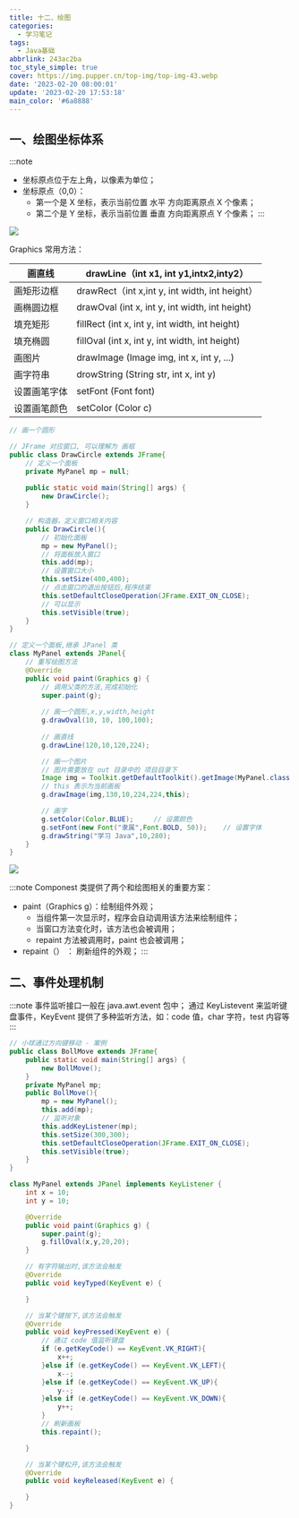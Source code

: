 ```yaml
---
title: 十二、绘图
categories:
  - 学习笔记
tags:
  - Java基础
abbrlink: 243ac2ba
toc_style_simple: true
cover: https://img.pupper.cn/top-img/top-img-43.webp
date: '2023-02-20 08:00:01'
update: '2023-02-20 17:53:18'
main_color: '#6a8888'
---
```


## 一、绘图坐标体系
:::note

- 坐标原点位于左上角，以像素为单位；
- 坐标原点（0,0）：
   - 第一个是 X 坐标，表示当前位置 水平 方向距离原点 X 个像素；
   - 第二个是 Y 坐标，表示当前位置 垂直 方向距离原点 Y 个像素；
:::

![](https://img.pupper.cn/img/1653882162935-c1e5976e-301a-4410-9319-0ec8086f1656.png)

Graphics 常用方法：

| 画直线       | drawLine（int x1, int y1,intx2,inty2）         |
|--------------|------------------------------------------------|
| 画矩形边框   | drawRect（int x,int y, int width, int height） |
| 画椭圆边框   | drawOval (int x, int y, int width, int height) |
| 填充矩形     | fillRect (int x, int y, int width, int height) |
| 填充椭圆     | fillOval (int x, int y, int width, int height) |
| 画图片       | drawImage (Image img, int x, int y, ...)       |
| 画字符串     | drowString (String str, int x, int y)          |
| 设置画笔字体 | setFont (Font font)                            |
| 设置画笔颜色 | setColor (Color c)                             |

```java
// 画一个圆形

// JFrame 对应窗口, 可以理解为 画框
public class DrawCircle extends JFrame{
    // 定义一个面板
    private MyPanel mp = null;
    
    public static void main(String[] args) {
        new DrawCircle();
    }

    // 构造器，定义窗口相关内容
    public DrawCircle(){
        // 初始化面板
        mp = new MyPanel();
        // 将面板放入窗口
        this.add(mp);
        // 设置窗口大小
        this.setSize(400,400);
        // 点击窗口的退出按钮后,程序结束
        this.setDefaultCloseOperation(JFrame.EXIT_ON_CLOSE);
        // 可以显示
        this.setVisible(true);
    }
}

// 定义一个面板,继承 JPanel 类
class MyPanel extends JPanel{
    // 重写绘图方法
    @Override
    public void paint(Graphics g) {
        // 调用父类的方法,完成初始化
        super.paint(g);
        
        // 画一个圆形,x,y,width,height
        g.drawOval(10, 10, 100,100);
        
        // 画直线
        g.drawLine(120,10,120,224);

        // 画一个图片
        // 图片需要放在 out 目录中的 项目目录下
        Image img = Toolkit.getDefaultToolkit().getImage(MyPanel.class.getResource("/1.png"));
        // this 表示为当前画板
        g.drawImage(img,130,10,224,224,this);

        // 画字
        g.setColor(Color.BLUE);		// 设置颜色
        g.setFont(new Font("隶属",Font.BOLD, 50));	// 设置字体
        g.drawString("学习 Java",10,280);
    }
}
```
![](https://img.pupper.cn/img/1653897372207-e2153fe8-25b8-4346-8ca2-c8298f503c60.png)

:::note
Componest 类提供了两个和绘图相关的重要方案：

- paint（Graphics g）：绘制组件外观；
   - 当组件第一次显示时，程序会自动调用该方法来绘制组件；
   - 当窗口方法变化时，该方法也会被调用；
   - repaint 方法被调用时，paint 也会被调用；
- repaint（） ： 刷新组件的外观；
:::

## 二、事件处理机制
:::note
事件监听接口一般在 java.awt.event 包中；
通过 KeyListevent 来监听键盘事件，KeyEvent 提供了多种监听方法，如：code 值，char 字符，test 内容等
:::

```java
// 小球通过方向键移动 - 案例
public class BollMove extends JFrame{
    public static void main(String[] args) {
        new BollMove();
    }
    private MyPanel mp;
    public BollMove(){
        mp = new MyPanel();
        this.add(mp);
        // 监听对象
        this.addKeyListener(mp);
        this.setSize(300,300);
        this.setDefaultCloseOperation(JFrame.EXIT_ON_CLOSE);
        this.setVisible(true);
    }
}

class MyPanel extends JPanel implements KeyListener {
    int x = 10;
    int y = 10;

    @Override
    public void paint(Graphics g) {
        super.paint(g);
        g.fillOval(x,y,20,20);
    }

    // 有字符输出时,该方法会触发
    @Override
    public void keyTyped(KeyEvent e) {

    }

    // 当某个键按下,该方法会触发
    @Override
    public void keyPressed(KeyEvent e) {
        // 通过 code 值监听键盘
        if (e.getKeyCode() == KeyEvent.VK_RIGHT){
            x++;
        }else if (e.getKeyCode() == KeyEvent.VK_LEFT){
            x--;
        }else if (e.getKeyCode() == KeyEvent.VK_UP){
            y--;
        }else if (e.getKeyCode() == KeyEvent.VK_DOWN){
            y++;
        }
        // 刷新画板
        this.repaint();

    }

    // 当某个键松开,该方法会触发
    @Override
    public void keyReleased(KeyEvent e) {

    }
}
```

